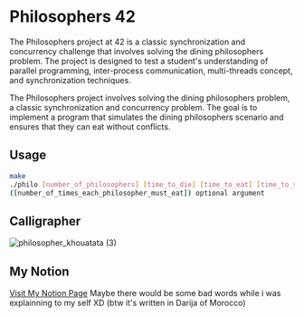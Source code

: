 # Philosophers 42

The Philosophers project at 42 is a classic synchronization and concurrency challenge that involves solving the dining philosophers problem. The project is designed to test a student's understanding of parallel programming, inter-process communication, multi-threads concept, and synchronization techniques.

The Philosophers project involves solving the dining philosophers problem, a classic synchronization and concurrency problem. The goal is to implement a program that simulates the dining philosophers scenario and ensures that they can eat without conflicts.


## Usage

```bash
make
./philo [number_of_philosophers] [time_to_die] [time_to_eat] [time_to_sleep]
([number_of_times_each_philosopher_must_eat]) optional argument
```

## Calligrapher

![philosopher_khouatata (3)](https://github.com/OMVR-49/Philosophers_42/assets/111209064/27423da6-1b82-4398-b37a-46f493bc0a48)


## My Notion

[Visit My Notion Page](https://www.notion.so/PHILOSOPHERS-e8cbfb913d1c41e5b76123e6b7b05778) Maybe there would be some bad words while i was explainning to my self XD (btw it's written in Darija of Morocco)
